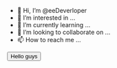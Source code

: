 - 👋 Hi, I’m @eeDeverloper
- 👀 I’m interested in ...
- 🌱 I’m currently learning ...
- 💞️ I’m looking to collaborate on ...
- 📫 How to reach me ...

<button>Hello guys</button>

<!---
eeDeverloper/eeDeverloper is a ✨ special ✨ repository because its `README.md` (this file) appears on your GitHub profile.
You can click the Preview link to take a look at your changes.
--->
